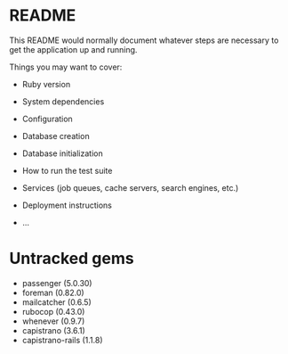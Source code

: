 # README

This README would normally document whatever steps are necessary to get the
application up and running.

Things you may want to cover:

* Ruby version

* System dependencies

* Configuration

* Database creation

* Database initialization

* How to run the test suite

* Services (job queues, cache servers, search engines, etc.)

* Deployment instructions

* ...

# Untracked gems

* passenger (5.0.30)
* foreman (0.82.0)
* mailcatcher (0.6.5)
* rubocop (0.43.0)
* whenever (0.9.7)
* capistrano (3.6.1)
* capistrano-rails (1.1.8)
